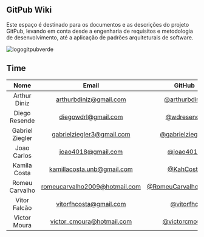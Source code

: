 ## GitPub Wiki

Este espaço é destinado para os documentos e as descrições do projeto GitPub, levando em conta desde a engenharia de requisitos e metodologia de desenvolvimento, até a aplicação de padrões arquiteturais de software.

![logogitpubverde](https://user-images.githubusercontent.com/18370133/44854968-5ba19280-ac40-11e8-9b53-ac2d24449c87.png)

## Time

|         Nome          |               Email               |                 GitHub                                              |
|:---------------------:|:---------------------------------:|:-------------------------------------------------------------------:|
|  Arthur Diniz         |  [arthurbdiniz@gmail.com]()       |   [@arthurbdiniz](https://github.com/arthurbdiniz)                  |
|  Diego Resende        |  [diegowdrl@gmail.com]()          |   [@wdresende](https://github.com/wdresende)                        |
|  Gabriel Ziegler      |  [gabrielziegler3@gmail.com]()    |   [@gabrielziegler3](https://github.com/gabrielziegler3)            |
|  Joao Carlos          |  [joao4018@gmail.com]()           |   [@joao4018](https://github.com/joao4018)                          |
|  Kamila Costa         |  [kamillacosta.unb@gmail.com]()   |   [@KahCosta](https://github.com/KahCosta)                          |
|  Romeu Carvalho       |  [romeucarvalho2009@hotmail.com]()|   [@RomeuCarvalhoAntunes](https://github.com/RomeuCarvalhoAntunes)  |
|  Vitor Falcão         |  [vitorfhcosta@gmail.com]()       |   [@vitorfhc](https://github.com/vitorfhc)                          |
|  Victor Moura         |  [victor_cmoura@hotmail.com]()    |   [@victorcmoura](https://github.com/victorcmoura)                  |

